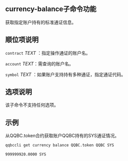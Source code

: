 ## currency-balance子命令功能

获取指定账户持有的标准通证信息。

## 顺位项说明

`contract` _TEXT_ ：指定操作通证的账户名。

`account` _TEXT_：需查询的账户名。

`symbol` _TEXT_ ：如果账户支持持有多种通证，指定通证代码。

## 选项说明

该子命令不支持任何选项。

## 示例

从QQBC.token合约获取账户QQBC持有的SYS通证情况。 

```sh
qqbccli get currency balance QQBC.token QQBC SYS
```

```console
999999920.0000 SYS
```
